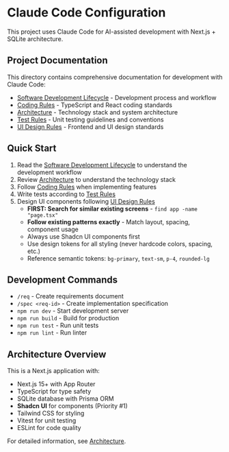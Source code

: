 # Claude Code Configuration

This project uses Claude Code for AI-assisted development with Next.js + SQLite architecture.

## Project Documentation

This directory contains comprehensive documentation for development with Claude Code:

- [Software Development Lifecycle](docs/software-development-lifecycle.md) - Development process and workflow
- [Coding Rules](docs/coding-rule.md) - TypeScript and React coding standards
- [Architecture](docs/architecture.md) - Technology stack and system architecture
- [Test Rules](docs/test-rule.md) - Unit testing guidelines and conventions
- [UI Design Rules](docs/ui-design-rule.md) - Frontend and UI design standards

## Quick Start

1. Read the [Software Development Lifecycle](docs/software-development-lifecycle.md) to understand the development workflow
2. Review [Architecture](docs/architecture.md) to understand the technology stack
3. Follow [Coding Rules](docs/coding-rule.md) when implementing features
4. Write tests according to [Test Rules](docs/test-rule.md)
5. Design UI components following [UI Design Rules](docs/ui-design-rule.md)
   - **FIRST: Search for similar existing screens** - `find app -name "page.tsx"`
   - **Follow existing patterns exactly** - Match layout, spacing, component usage
   - Always use Shadcn UI components first
   - Use design tokens for all styling (never hardcode colors, spacing, etc.)
   - Reference semantic tokens: `bg-primary`, `text-sm`, `p-4`, `rounded-lg`

## Development Commands

- `/req` - Create requirements document
- `/spec <req-id>` - Create implementation specification
- `npm run dev` - Start development server
- `npm run build` - Build for production
- `npm run test` - Run unit tests
- `npm run lint` - Run linter

## Architecture Overview

This is a Next.js application with:
- Next.js 15+ with App Router
- TypeScript for type safety
- SQLite database with Prisma ORM
- **Shadcn UI** for components (Priority #1)
- Tailwind CSS for styling
- Vitest for unit testing
- ESLint for code quality

For detailed information, see [Architecture](docs/architecture.md).
